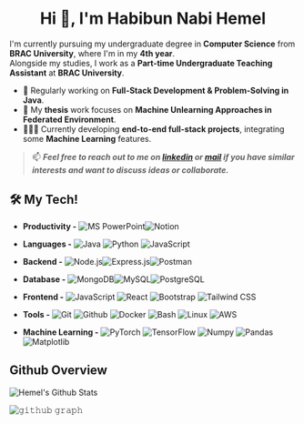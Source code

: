 <!--![logo](https://github.com/Habib-Un-Hemel/Habib-Un-Hemel/blob/main/ok2.png)-->
<h1 align="center">Hi 👋, I'm Habibun Nabi Hemel</h1>

I'm currently pursuing my undergraduate degree in **Computer Science** from **BRAC University**, where I'm in my **4th year**.  
Alongside my studies, I work as a **Part-time Undergraduate Teaching Assistant** at **BRAC University**.  



- 🧩 Regularly working on **Full-Stack Development & Problem-Solving in Java**.
- 🔬 My **thesis** work focuses on **Machine Unlearning Approaches in Federated Environment**.
- 👩🏻‍💻 Currently developing **end-to-end full-stack projects**, integrating some **Machine Learning** features.


>📫  ***Feel free to reach out to me on [***linkedin***](https://www.linkedin.com/in/habibun-nabi-hemel/) or [***mail***](mailto:habibun3321hemel@gmail.com) if you have similar interests and want to discuss ideas or collaborate.***



<h3 align="center"></h3>





<!-- --------------------------------------------------------->

## 🛠️  My Tech! 

- **Productivity -**
![MS PowerPoint](https://img.shields.io/static/v1?&message=MS%20PowerPoint&color=B7472A&logo=microsoft-powerpoint&logoColor=FFFFFF&label=)![Notion](https://img.shields.io/static/v1?&message=Notion&color=000000&logo=notion&logoColor=FFFFFF&label=)  

- **Languages -**
![Java](https://img.shields.io/static/v1?&message=Java&color=c93618&logo=Java&label=)
![Python](https://img.shields.io/static/v1?&message=Python&color=176587&logo=python&logoColor=f5f589&label=&)
![JavaScript](https://img.shields.io/static/v1?&message=JavaScript&color=000000&logo=javascript&label=)

- **Backend -**
![Node.js](https://img.shields.io/static/v1?&message=Node.js&color=339933&logo=node.js&logoColor=FFFFFF&label=)![Express.js](https://img.shields.io/static/v1?&message=Express.js&color=000000&logo=express&logoColor=FFFFFF&label=)![Postman](https://img.shields.io/static/v1?&message=Postman&color=FF6F00&logo=postman&logoColor=FFFFFF&label=)

 - **Database -**
![MongoDB](https://img.shields.io/static/v1?&message=MongoDB&color=47A248&logo=MongoDB&logoColor=FFFFFF&label=)![MySQL](https://img.shields.io/static/v1?&message=MySQL&color=5699cc&logo=MySQL&logoColor=FFFFFF&label=)![PostgreSQL](https://img.shields.io/static/v1?&message=PostgreSQL&color=6566ba&logo=PostgreSQL&logoColor=FFFFFF&label=)

- **Frontend -**
![JavaScript](https://img.shields.io/static/v1?&message=JavaScript&color=000000&logo=javascript&label=)
![React](https://img.shields.io/static/v1?&message=React&color=000000&logo=react&logoColor=66bced&label=)
![Bootstrap](https://img.shields.io/static/v1?&message=Bootstrap&color=5f0b7a&logo=bootstrap&logoColor=FFFFFF&label=)
![Tailwind CSS](https://img.shields.io/static/v1?&message=Tailwind%20CSS&color=38B2AC&logo=tailwindcss&logoColor=FFFFFF&label=)  

- **Tools -**
![Git](https://img.shields.io/static/v1?&message=Git&color=F05032&logo=Git&logoColor=FFFFFF&label=)
![Github](https://img.shields.io/static/v1?&message=Github&color=000000&logo=github&logoColor=FFFFFF&label=)
![Docker](https://img.shields.io/static/v1?&message=Docker&color=2496ED&logo=Docker&logoColor=FFFFFF&label=)
![Bash](https://img.shields.io/static/v1?&message=Bash&color=000000&logo=powershell&logoColor=5cfc05&label=)
![Linux](https://img.shields.io/static/v1?&message=Linux&color=000000&logo=linux&logoColor=f5ba3b&label=)
![AWS](https://img.shields.io/static/v1?&message=AWS&color=0a2c82&logo=aws&logoColor=FFFFFF&label=)




- **Machine Learning -**
![PyTorch](https://img.shields.io/static/v1?&message=PyTorch&color=EE4C2C&logo=PyTorch&logoColor=FFFFFF&label=)
![TensorFlow](https://img.shields.io/static/v1?&message=TensorFlow&color=FF6F00&logo=TensorFlow&logoColor=FFFFFF&label=)
![Numpy](https://img.shields.io/static/v1?&message=Numpy&color=658cf0&logo=numpy&logoColor=FFFFFF&label=)
![Pandas](https://img.shields.io/static/v1?&message=Pandas&color=0a2c82&logo=pandas&logoColor=FFFFFF&label=)
![Matplotlib](https://img.shields.io/static/v1?&message=Matplotlib&color=0e5fa1&logo=plotly&logoColor=FF6F00&label=)




## Github Overview

<img align="left" alt="Hemel's Github Stats" src="https://github-readme-stats.vercel.app/api?username=Habib-Un-Hemel&show_icons=true" />   &nbsp;

![𝚐𝚒𝚝𝚑𝚞𝚋 𝚐𝚛𝚊𝚙𝚑](https://github-readme-activity-graph.vercel.app/graph?username=Krish-Depani&theme=react-dark&hide_border=true&area=true)

<!--
[![Top Langs](https://github-readme-stats.vercel.app/api/top-langs/?username=Habib-Un-Hemel&layout=compact)](https://github.com/anuraghazra/github-readme-stats) 

 <!-- ![Top topics](https://sue445-github-readme-stats.vercel.app/api/top-topics/?username=TamimEhsan) -->
<br />
<!--
## My Programming Performances

<h5>






















<!-- --------------------------------------------------------->

<!--
<img align="right" alt="coding" width="400" src="https://media.giphy.com/media/v1.Y2lkPTc5MGI3NjExaG0xdXdrY3ZpcGdjNnl2Z2dxMDJvbzNkNzU5aW9qcDlrbXIybGtoOSZlcD12MV9pbnRlcm5hbF9naWZfYnlfaWQmY3Q9Zw/qgQUggAC3Pfv687qPC/giphy.gif">
 -->

 <!--
- 👨‍💻 I’m currently learning **Full Stack Development(MERN)**

- 💬 Ask me about **ML, DSA , Full Stack 
- 📫 How to reach me **habibun33hemel@gmail.com**

<h3 align="left">Connect with me:</h3>
<p align="left">
<!-- <a href="https://linkedin.com/in/www.linkedin.com/in/habibun-nabi-hemel" target="blank"><img align="center" src="https://raw.githubusercontent.com/rahuldkjain/github-profile-readme-generator/master/src/images/icons/Social/linked-in-alt.svg" alt="www.linkedin.com/in/habibun-nabi-hemel" height="30" width="40" /></a> -->
 <!--
<a href="https://www.linkedin.com/in/habibun-nabi-hemel/" target="blank"><img align="center" src="https://raw.githubusercontent.com/rahuldkjain/github-profile-readme-generator/master/src/images/icons/Social/linked-in-alt.svg" alt="habib-un-hemel" height="30" width="40" /></a>
</p>

<h3 align="left">Languages and Tools:</h3>
<p align="left"> <a href="https://getbootstrap.com" target="_blank" rel="noreferrer"> <img src="https://raw.githubusercontent.com/devicons/devicon/master/icons/bootstrap/bootstrap-plain-wordmark.svg" alt="bootstrap" width="40" height="40"/> </a> <a href="https://www.cprogramming.com/" target="_blank" rel="noreferrer"> <img src="https://raw.githubusercontent.com/devicons/devicon/master/icons/c/c-original.svg" alt="c" width="40" height="40"/> </a> <a href="https://www.w3schools.com/cpp/" target="_blank" rel="noreferrer"> <img src="https://raw.githubusercontent.com/devicons/devicon/master/icons/cplusplus/cplusplus-original.svg" alt="cplusplus" width="40" height="40"/> </a> <a href="https://www.w3schools.com/css/" target="_blank" rel="noreferrer"> <img src="https://raw.githubusercontent.com/devicons/devicon/master/icons/css3/css3-original-wordmark.svg" alt="css3" width="40" height="40"/> </a> <a href="https://www.djangoproject.com/" target="_blank" rel="noreferrer"> <img src="https://cdn.worldvectorlogo.com/logos/django.svg" alt="django" width="40" height="40"/> </a> <a href="https://git-scm.com/" target="_blank" rel="noreferrer"> <img src="https://www.vectorlogo.zone/logos/git-scm/git-scm-icon.svg" alt="git" width="40" height="40"/> </a> <a href="https://www.w3.org/html/" target="_blank" rel="noreferrer"> <img src="https://raw.githubusercontent.com/devicons/devicon/master/icons/html5/html5-original-wordmark.svg" alt="html5" width="40" height="40"/> </a> <a href="https://developer.mozilla.org/en-US/docs/Web/JavaScript" target="_blank" rel="noreferrer"> <img src="https://raw.githubusercontent.com/devicons/devicon/master/icons/javascript/javascript-original.svg" alt="javascript" width="40" height="40"/> </a> <a href="https://www.mongodb.com/" target="_blank" rel="noreferrer"> <img src="https://raw.githubusercontent.com/devicons/devicon/master/icons/mongodb/mongodb-original-wordmark.svg" alt="mongodb" width="40" height="40"/> </a> <a href="https://www.mysql.com/" target="_blank" rel="noreferrer"> <img src="https://raw.githubusercontent.com/devicons/devicon/master/icons/mysql/mysql-original-wordmark.svg" alt="mysql" width="40" height="40"/> </a> <a href="https://nodejs.org" target="_blank" rel="noreferrer"> <img src="https://raw.githubusercontent.com/devicons/devicon/master/icons/nodejs/nodejs-original-wordmark.svg" alt="nodejs" width="40" height="40"/> </a> <a href="https://www.python.org" target="_blank" rel="noreferrer"> <img src="https://raw.githubusercontent.com/devicons/devicon/master/icons/python/python-original.svg" alt="python" width="40" height="40"/> </a> </p>
<!--  <a href="https://reactjs.org/" target="_blank" rel="noreferrer"> <img src="https://raw.githubusercontent.com/devicons/devicon/master/icons/react/react-original-wordmark.svg" alt="react" width="40" height="40"/> </a>  -->
 <!--
<p><img align="center" src="https://github-readme-stats.vercel.app/api/top-langs?username=habib-un-hemel&show_icons=true&locale=en&layout=compact" alt="habib-un-hemel" /></p>
